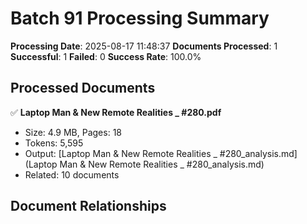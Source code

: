 # Batch 91 Processing Summary

**Processing Date**: 2025-08-17 11:48:37
**Documents Processed**: 1
**Successful**: 1
**Failed**: 0
**Success Rate**: 100.0%

## Processed Documents

✅ **Laptop Man & New Remote Realities _ #280.pdf**
   - Size: 4.9 MB, Pages: 18
   - Tokens: 5,595
   - Output: [Laptop Man & New Remote Realities _ #280_analysis.md](Laptop Man & New Remote Realities _ #280_analysis.md)
   - Related: 10 documents

## Document Relationships
